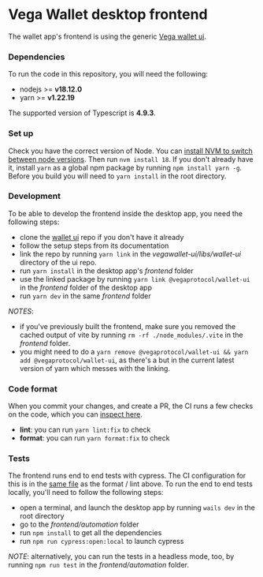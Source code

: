 # Vega Wallet desktop frontend

The wallet app's frontend is using the generic [Vega wallet ui](https://github.com/vegaprotocol/vegawallet-ui).

### Dependencies

To run the code in this repository, you will need the following:

- nodejs >= **v18.12.0**
- yarn >= **v1.22.19**

The supported version of Typescript is **4.9.3**.

### Set up

Check you have the correct version of Node. You can [install NVM to switch between node versions](https://github.com/nvm-sh/nvm#installing-and-updating). Then run `nvm install 18`.
If you don't already have it, install `yarn` as a global npm package by running `npm install yarn -g`.
Before you build you will need to `yarn install` in the root directory.

### Development

To be able to develop the frontend inside the desktop app, you need the following steps:

- clone the [wallet ui](https://github.com/vegaprotocol/vegawallet-ui) repo if you don't have it already
- follow the setup steps from its documentation
- link the repo by running `yarn link` in the _vegawallet-ui/libs/wallet-ui_ directory of the ui repo.
- run `yarn install` in the desktop app's _frontend_ folder
- use the linked package by running `yarn link @vegaprotocol/wallet-ui` in the _frontend_ folder of the desktop app
- run `yarn dev` in the same _frontend_ folder

_NOTES_:

- if you've previously built the frontend, make sure you removed the cached output of vite by running `rm -rf ./node_modules/.vite` in the _frontend_ folder.
- you might need to do a `yarn remove @vegaprotocol/wallet-ui && yarn add @vegaprotocol/wallet-ui`, as there's a but in the current latest version of yarn which messes with the linking.

### Code format

When you commit your changes, and create a PR, the CI runs a few checks on the code, which you can [inspect here](../.github/workflows/test-frontend.yml).

- **lint**: you can run `yarn lint:fix` to check
- **format**: you can run `yarn format:fix` to check

### Tests

The frontend runs end to end tests with cypress. The CI configuration for this is in the [same file](../.github/workflows/test-frontend.yml) as the format / lint above.
To run the end to end tests locally, you'll need to follow the following steps:

- open a terminal, and launch the desktop app by running `wails dev` in the root directory
- go to the _frontend/automation_ folder
- run `npm install` to get all the dependencies
- run `npm run cypress:open:local` to launch cypress

_NOTE_: alternatively, you can run the tests in a headless mode, too, by running `npm run test` in the _frontend/automation_ folder.
